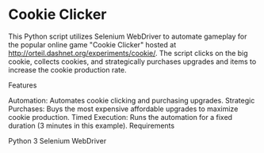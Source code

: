 # Cookie Clicker 

This Python script utilizes Selenium WebDriver to automate gameplay for the popular online game "Cookie Clicker" hosted at http://orteil.dashnet.org/experiments/cookie/. The script clicks on the big cookie, collects cookies, and strategically purchases upgrades and items to increase the cookie production rate.

Features

Automation: Automates cookie clicking and purchasing upgrades.
Strategic Purchases: Buys the most expensive affordable upgrades to maximize cookie production.
Timed Execution: Runs the automation for a fixed duration (3 minutes in this example).
Requirements

Python 3
Selenium WebDriver
